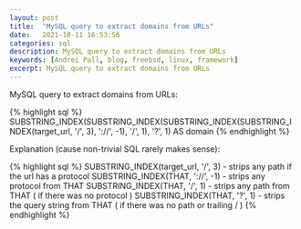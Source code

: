 ```yaml
---
layout: post
title:  "MySQL query to extract domains from URLs"
date:   2021-10-11 16:53:56
categories: sql
description: MySQL query to extract domains from URLs
keywords: [Andrei Pall, blog, freebsd, linux, framework]
excerpt: MySQL query to extract domains from URLs
---
```

<p>MySQL query to extract domains from URLs:</p>
{% highlight sql %}
SUBSTRING_INDEX(SUBSTRING_INDEX(SUBSTRING_INDEX(SUBSTRING_INDEX(target_url, '/', 3), '://', -1), '/', 1), '?', 1) AS domain
{% endhighlight %}
<p>Explanation (cause non-trivial SQL rarely makes sense):</p>
{% highlight sql %}
SUBSTRING_INDEX(target_url, '/', 3) - strips any path if the url has a protocol
SUBSTRING_INDEX(THAT, '://', -1) - strips any protocol from THAT
SUBSTRING_INDEX(THAT, '/', 1) - strips any path from THAT ( if there was no protocol )
SUBSTRING_INDEX(THAT, '?', 1) - strips the query string from THAT ( if there was no path or trailing / )
{% endhighlight %}
